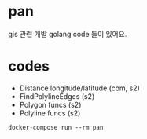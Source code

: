 # pan
gis 관련 개발 golang code 들이 있어요.

# codes
- Distance longitude/latitude (com, s2)
- FindPolylineEdges (s2)
- Polygon funcs (s2)
- Polyline funcs (s2)

```
docker-compose run --rm pan
```
